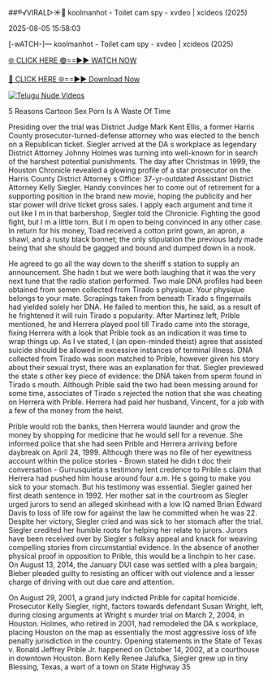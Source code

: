 ##®️√VIRAL▷☀️👄    koolmanhot - Toilet cam spy - xvdeo &#124; xcideos (2025)

2025-08-05 15:58:03



[-wATCH-]—    koolmanhot - Toilet cam spy - xvdeo &#124; xcideos (2025)

[🌐 CLICK HERE 🟢==►► WATCH NOW](https://www.youtucams.com/tracking/githubcom)

[🔴 CLICK HERE 🌐==►► Download Now](https://www.youtucams.com/tracking/githubcom)

[![Telugu Nude Videos](https://i.imgur.com/dJHk4Zq.gif)](https://www.youtucams.com/tracking/githubcom)



5 Reasons Cartoon Sex Porn Is A Waste Of Time

Presiding over the trial was District Judge Mark Kent Ellis, a former Harris County prosecutor-turned-defense attorney who was elected to the bench on a Republican ticket. Siegler arrived at the DA s workplace as legendary District Attorney Johnny Holmes was turning into well-known for in search of the harshest potential punishments. The day after Christmas in 1999, the Houston Chronicle revealed a glowing profile of a star prosecutor on the Harris County District Attorney s Office: 37-yr-outdated Assistant District Attorney Kelly Siegler. Handy convinces her to come out of retirement for a supporting position in the brand new movie, hoping the publicity and her star power will drive ticket gross sales.  I apply each argument and time it out like I m in that barbershop,  Siegler told the Chronicle. Fighting the good fight, but I m a little torn. But I m open to being convinced in any other case. In return for his money, Toad received a cotton print gown, an apron, a shawl, and a rusty black bonnet; the only stipulation the previous lady made being that she should be gagged and bound and dumped down in a nook.

He agreed to go all the way down to the sheriff s station to supply an announcement. She hadn t but we were both laughing that it was the very next tune that the radio station performed. Two male DNA profiles had been obtained from semen collected from Tirado s physique. Your physique belongs to your mate. Scrapings taken from beneath Tirado s fingernails had yielded solely her DNA. He failed to mention this, he said, as a result of he frightened it will  ruin  Tirado s popularity. After Martinez left, Prible mentioned, he and Herrera played pool till Tirado came into the storage, fixing Herrera with a  look  that Prible took as an indication it was time to wrap things up. As I ve stated, I (an open-minded theist) agree that assisted suicide should be allowed in excessive instances of terminal illness. DNA collected from Tirado was soon matched to Prible, however given his story about their sexual tryst, there was an explanation for that. Siegler previewed the state s other key piece of evidence: the DNA taken from sperm found in Tirado s mouth. Although Prible said the two had been  messing around  for some time, associates of Tirado s rejected the notion that she was cheating on Herrera with Prible. Herrera had paid her husband, Vincent, for a  job  with a few of the money from the heist.

Prible would rob the banks, then Herrera would launder and grow the money by shopping for medicine that he would sell for a revenue. She informed police that she had seen Prible and Herrera arriving before daybreak on April 24, 1999. Although there was no file of her eyewitness account within the police stories - Brown stated he didn t doc their conversation - Gurrusquieta s testimony lent credence to Prible s claim that Herrera had pushed him house around four a.m.  He s going to make you sick to your stomach.  But his testimony was essential. Siegler gained her first death sentence in 1992. Her mother sat in the courtroom as Siegler urged jurors to send an alleged skinhead with a low IQ named Brian Edward Davis to loss of life row for against the law he committed when he was 22. Despite her victory, Siegler cried and was sick to her stomach after the trial. Siegler credited her humble roots for helping her relate to jurors. Jurors have been received over by Siegler s folksy appeal and knack for weaving compelling stories from circumstantial evidence. In the absence of another physical proof in opposition to Prible, this would be a linchpin to her case. On August 13, 2014, the January DUI case was settled with a plea bargain; Bieber pleaded guilty to resisting an officer with out violence and a lesser charge of driving with out due care and attention.

On August 29, 2001, a grand jury indicted Prible for capital homicide. Prosecutor Kelly Siegler, right, factors towards defendant Susan Wright, left, during closing arguments at Wright s murder trial on March 2, 2004, in Houston. Holmes, who retired in 2001, had remodeled the DA s workplace, placing Houston on the map as essentially the most aggressive loss of life penalty jurisdiction in the country. Opening statements in the State of Texas v. Ronald Jeffrey Prible Jr. happened on October 14, 2002, at a courthouse in downtown Houston. Born Kelly Renee Jalufka, Siegler grew up in tiny Blessing, Texas,  a wart of a town on State Highway 35 